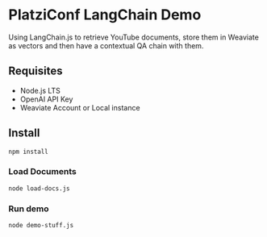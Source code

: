 # PlatziConf LangChain Demo

Using LangChain.js to retrieve YouTube documents, store them in Weaviate as vectors and then have a contextual QA chain with them.

## Requisites

* Node.js LTS
* OpenAI API Key
* Weaviate Account or Local instance

## Install

```
npm install
```

### Load Documents

```
node load-docs.js
```

### Run demo

```
node demo-stuff.js
```
